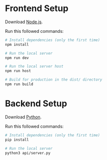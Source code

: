 # Frontend Setup

Download [Node.js](https://nodejs.org/en/download/).

Run this followed commands:

``` bash
# Install dependencies (only the first time)
npm install

# Run the local server
npm run dev

# Run the local server host
npm run host

# Build for production in the dist/ directory
npm run build
```

# Backend Setup

Download [Python](https://www.python.org/downloads/).

Run this followed commands:

``` bash
# Install dependencies (only the first time)
pip install

# Run the local server
python3 api/server.py 
```